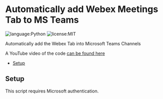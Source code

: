 # Automatically add Webex Meetings Tab to MS Teams
![language:Python](https://img.shields.io/badge/Language-Python-blue.svg?style=flat-square)
![license:MIT](https://img.shields.io/badge/License-MIT-green.svg?style=flat-square)

Automatically add the Webex Tab into Microsoft Teams Channels

A YouTube video of the code [can be found here](https://www.youtube.com/watch?v=Waone1IG_ag)

* [Setup](#setup)

## Setup

This script requires Microsoft authentication.
